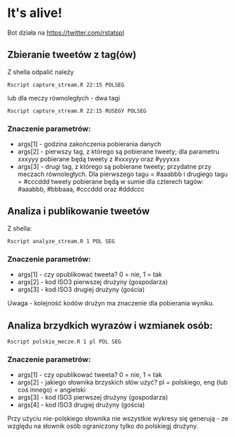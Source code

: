 # It's alive!

Bot działa na https://twitter.com/rstatspl

## Zbieranie tweetów z tag(ów)

Z shella odpalić należy

```
Rscript capture_stream.R 22:15 POLSEG
```

lub dla meczy równoległych - dwa tagi

```
Rscript capture_stream.R 22:15 RUSEGY POLSEG
```

### Znaczenie parametrów:

* args[1] - godzina zakończenia pobierania danych
* args[2] - pierwszy tag, z którego są pobierane tweety; dla parametru xxxyyy pobierane będą tweety z #xxxyyy oraz #yyyxxx
* args[3] - drugi tag, z którego są pobierane tweety; przydatne przy meczach równoległych. Dla pierwszego tagu = #aaabbb i drugiego tagu = #cccddd tweety pobierane będą w sumie dla czterech tagów: #aaabbb, #bbbaaa, #cccddd oraz #dddccc


## Analiza i publikowanie tweetów

Z shella:

```
Rscript analyze_stream.R 1 POL SEG
```

### Znaczenie parametrów:

* args[1] - czy opublikować tweeta? 0 = nie, 1 = tak
* args[2] - kod ISO3 pierwszej drużyny (gospodarza)
* args[3] - kod ISO3 drugiej drużyny (gościa)

Uwaga - kolejność kodów drużyn ma znaczenie dla pobierania wyniku. 


## Analiza brzydkich wyrazów i wzmianek osób:

```
Rscript polskie_mecze.R 1 pl POL SEG
```

### Znaczenie parametrów:

* args[1] - czy opublikować tweeta? 0 = nie, 1 = tak
* args[2] - jakiego słownika brzyskich słów użyć? pl = polskiego, eng (lub coś innego) = angielski
* args[3] - kod ISO3 pierwszej drużyny (gospodarza)
* args[4] - kod ISO3 drugiej drużyny (gościa)

Przy użyciu nie-polskiego słownika nie wszystkie wykresy się generują - ze względu na słownik osób ograniczony tylko do polskiegj drużyny.

